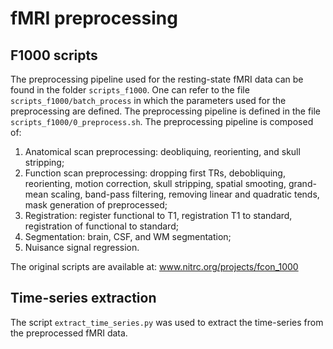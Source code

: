 # fMRI preprocessing

## F1000 scripts

The preprocessing pipeline used for the resting-state fMRI data can be found in
the folder `scripts_f1000`. One can refer to the file
`scripts_f1000/batch_process` in which the parameters used for the
preprocessing are defined. The preprocessing pipeline is defined in the file
`scripts_f1000/0_preprocess.sh`. The preprocessing pipeline is composed of:

1. Anatomical scan preprocessing: deobliquing, reorienting, and skull
   stripping;
2. Function scan preprocessing: dropping first TRs, debobliquing, reorienting,
   motion correction, skull stripping, spatial smooting, grand-mean scaling,
   band-pass filtering, removing linear and quadratic tends, mask generation of
   preprocessed;
3. Registration: register functional to T1, registration T1 to standard,
   registration of functional to standard;
4. Segmentation: brain, CSF, and WM segmentation;
5. Nuisance signal regression.

The original scripts are available at:
www.nitrc.org/projects/fcon_1000

## Time-series extraction

The script `extract_time_series.py` was used to extract the time-series from
the preprocessed fMRI data.
